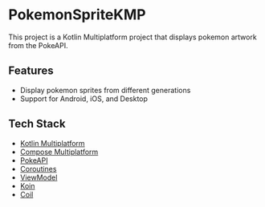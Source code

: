 # PokemonSpriteKMP

This project is a Kotlin Multiplatform project that displays pokemon artwork from the PokeAPI.

## Features

- Display pokemon sprites from different generations
- Support for Android, iOS, and Desktop

## Tech Stack

- [Kotlin Multiplatform](https://kotlinlang.org/docs/multiplatform-mobile-getting-started.html)
- [Compose Multiplatform](https://www.jetbrains.com/lp/compose-multiplatform/)
- [PokeAPI](https://pokeapi.co/)
- [Coroutines](https://kotlinlang.org/docs/coroutines-overview.html)
- [ViewModel](https://developer.android.com/topic/libraries/architecture/viewmodel)
- [Koin](https://insert-koin.io/)
- [Coil](https://coil-kt.github.io/coil/)